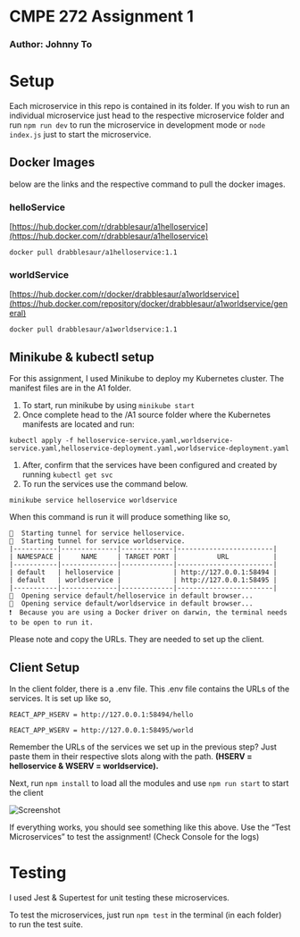 # CMPE 272 Assignment 1

### Author: Johnny To

# Setup

Each microservice in this repo is contained in its folder. If you wish to run an individual microservice just head to the respective microservice folder and run `npm run dev` to run the microservice in development mode or `node index.js` just to start the microservice.

## Docker Images

below are the links and the respective command to pull the docker images.

### helloService

[https://hub.docker.com/r/drabblesaur/a1helloservice](https://hub.docker.com/r/drabblesaur/a1helloservice)

```docker
docker pull drabblesaur/a1helloservice:1.1
```

### worldService

[https://hub.docker.com/r/docker/drabblesaur/a1worldservice](https://hub.docker.com/repository/docker/drabblesaur/a1worldservice/general)

```docker
docker pull drabblesaur/a1worldservice:1.1
```

## Minikube & kubectl setup

For this assignment, I used Minikube to deploy my Kubernetes cluster. The manifest files are in the A1 folder.

1. To start, run minikube by using `minikube start`
2. Once complete head to the /A1 source folder where the Kubernetes manifests are located and run:

```docker
kubectl apply -f helloservice-service.yaml,worldservice-service.yaml,helloservice-deployment.yaml,worldservice-deployment.yaml
```

1. After, confirm that the services have been configured and created by running `kubectl get svc`
2. To run the services use the command below.

```docker
minikube service helloservice worldservice
```

When this command is run it will produce something like so,

```docker
🏃  Starting tunnel for service helloservice.
🏃  Starting tunnel for service worldservice.
|-----------|--------------|-------------|------------------------|
| NAMESPACE |     NAME     | TARGET PORT |          URL           |
|-----------|--------------|-------------|------------------------|
| default   | helloservice |             | http://127.0.0.1:58494 |
| default   | worldservice |             | http://127.0.0.1:58495 |
|-----------|--------------|-------------|------------------------|
🎉  Opening service default/helloservice in default browser...
🎉  Opening service default/worldservice in default browser...
❗  Because you are using a Docker driver on darwin, the terminal needs to be open to run it.
```

Please note and copy the URLs. They are needed to set up the client.

## Client Setup

In the client folder, there is a .env file. This .env file contains the URLs of the services. It is set up like so,

```
REACT_APP_HSERV = http://127.0.0.1:58494/hello

REACT_APP_WSERV = http://127.0.0.1:58495/world
```

Remember the URLs of the services we set up in the previous step? Just paste them in their respective slots along with the path. **(HSERV = helloservice & WSERV = worldservice).**

Next, run `npm install` to load all the modules and use `npm run start` to start the client

![Screenshot]([https://github.com/[username]/[reponame]/blob/[branch]/image.jpg?raw=true](https://github.com/Drabblesaur/CMPE272_A1/blob/main/Screenshot_2024-09-03_at_11.36.07_PM.png))

If everything works, you should see something like this above. Use the “Test Microservices” to test the assignment! (Check Console for the logs)

# Testing

I used Jest & Supertest for unit testing these microservices.

To test the microservices, just run `npm test` in the terminal (in each folder) to run the test suite.
